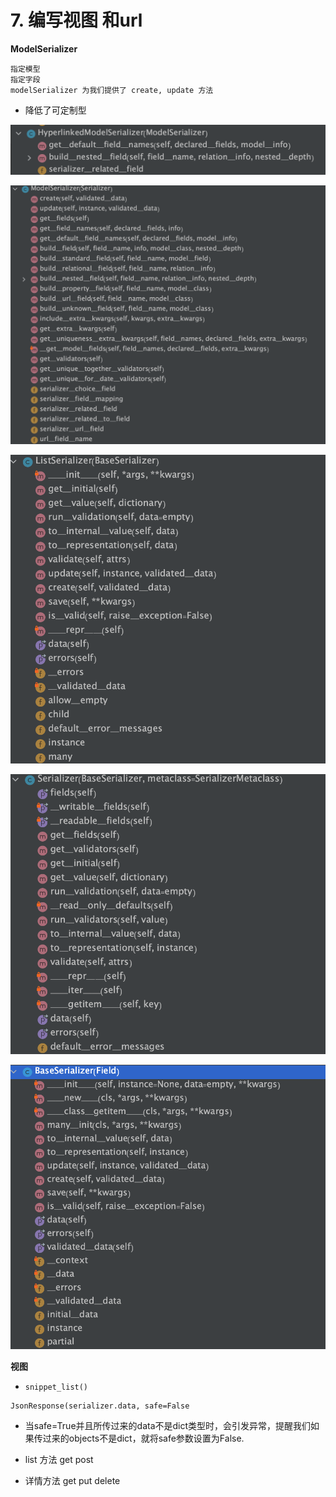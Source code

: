 # 7. 编写视图 和url

**ModelSerializer**

```
指定模型
指定字段
modelSerializer 为我们提供了 create, update 方法
```

* 降低了可定制型





![image-20210408104809450](assets/image-20210408104809450.png)



![image-20210408104827951](assets/image-20210408104827951.png)



![image-20210408104847455](assets/image-20210408104847455.png)





![image-20210408104859544](assets/image-20210408104859544.png)





![image-20210408104909566](assets/image-20210408104909566.png)







**视图**

* `snippet_list()`



```
JsonResponse(serializer.data, safe=False
```

* 当safe=True并且所传过来的data不是dict类型时，会引发异常，提醒我们如果传过来的objects不是dict，就将safe参数设置为False.





* list 方法  get post

* 详情方法  get put delete



















































